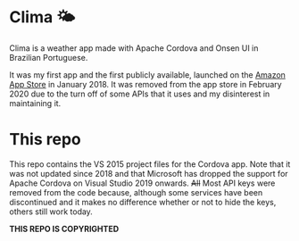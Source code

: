 # Clima 🌤️
  Clima is a weather app made with Apache Cordova and Onsen UI in Brazilian Portuguese.

  It was my first app and the first publicly available, launched on the [Amazon App Store](https://www.amazon.com.br/dp/B0792HYLQ5/ref=mas_ya_dp) in January 2018. It was removed from the app store in February 2020 due to the turn off of some APIs that it uses and my disinterest in maintaining it.

# This repo
  This repo contains the VS 2015 project files for the Cordova app. Note that it was not updated since 2018 and that Microsoft has dropped the support for Apache Cordova on Visual Studio 2019 onwards. ~~All~~ Most API keys were removed from the code because, although some services have been discontinued and it makes no difference whether or not to hide the keys, others still work today.

  **THIS REPO IS COPYRIGHTED**
